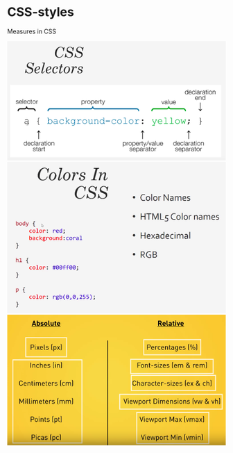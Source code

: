 # CSS-styles
Measures in CSS

<img src="readme-images/css-selectors.png" alt="">

<img src="readme-images/css-colors.png" alt="">

<img src="readme-images/cssmeasures.png" alt="">


